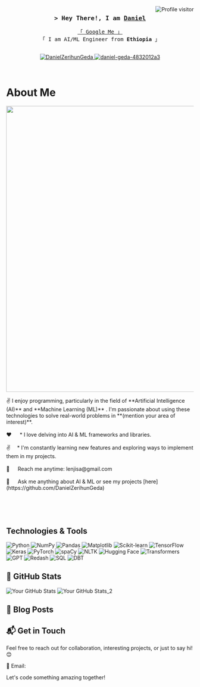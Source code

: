 <!--
<h2 align="center">
  Welcome to Daniel World!
  <img src="https://media.giphy.com/media/hvRJCLFzcasrR4ia7z/giphy.gif" width="28">
</h2>
-->

<!--
<p align="center">
  <a href="https://github.com/DanielZerihunGeda"><img src="https://readme-typing-svg.herokuapp.com/?lines=Self%20Taught%20Programmer;Front%20End%20Developer;1.5%2B%20years%20of%20coding%20experience;Always%20learning%20new%20things&center=true&width=380&height=45"></a>
</p>

 -->

<a href="https://komarev.com/ghpvc/?username=DanielZerihunGeda">
  <img align="right" src="https://komarev.com/ghpvc/?username=DanielZerihunGeda&label=Visitors&color=0e75b6&style=flat" alt="Profile visitor" />
</a>




<!-- Intro  -->
<h3 align="center">
        <samp>&gt; Hey There!, I am
                <b><a target="_blank" href="https://DanielZerihunGeda.com">Daniel</a></b>
        </samp>
</h3>


<p align="center"> 
  <samp>
    <a href="https://www.google.com/search?q=DanielZerihunGeda">「 Google Me 」</a>
    <br>
    「 I am AI/ML Engineer from <b>Ethiopia</b> 」
    <br>
    <br>
  </samp>
</p>

<p align="center">
 <a href="https://medium.com/@lenjisa48" target="blank">
  <img src="https://img.shields.io/badge/Blog-DC143C?style=for-the-badge&logo=medium&logoColor=white" alt="DanielZerihunGeda" />
 </a>
 <a href="https://www.linkedin.com/in/daniel-geda-4832012a3" target="_blank">
  <img src="https://img.shields.io/badge/LinkedIn-0077B5?style=for-the-badge&logo=linkedin&logoColor=white" alt="daniel-geda-4832012a3"/>
 </a>
 <!-- <a href="https://dev.to/DanielZerihunGeda" target="_blank">
  <img src="https://img.shields.io/badge/dev.to-0A0A0A?style=for-the-badge&logo=dev.to&logoColor=white" alt="alsiam" />
 </a> -->
</p>
<br />

# About Me

<p align="center">
  <img src="https://tenor.com/view/strax-crypto-king-stratis-moon-gif-21455266.gif" alt="Neural Network Animation" width="1368" height="768" />  
</p>

<p>
  ✌️ I enjoy programming, particularly in the field of **Artificial Intelligence (AI)** and **Machine Learning (ML)** . I'm passionate about using these technologies to solve real-world problems in **(mention your area of interest)**.  <br/><br/>
    ❤️ &emsp; * I love delving into AI & ML frameworks and libraries. <br/><br/>
    ✌️ &emsp;* I'm constantly learning new features and exploring ways to implement them in my projects.  <br/><br/>
    📧 &emsp;  Reach me anytime: lenjisa@gmail.com<br/><br/>
    💬 &emsp; Ask me anything about AI & ML or see my projects [here](https://github.com/DanielZerihunGeda)
</p>

<br/>
<br/>
<br/>

## Technologies & Tools

![Python](https://img.shields.io/badge/-Python-black?style=flat-square&logo=python&logoColor=white&labelColor=3776AB)
![NumPy](https://img.shields.io/badge/-NumPy-black?style=flat-square&logo=numpy&logoColor=white&labelColor=013243)
![Pandas](https://img.shields.io/badge/-Pandas-black?style=flat-square&logo=pandas&logoColor=white&labelColor=150458)
![Matplotlib](https://img.shields.io/badge/-Matplotlib-black?style=flat-square&logo=matplotlib&logoColor=white&labelColor=3776AB)
![Scikit-learn](https://img.shields.io/badge/-Scikit--learn-black?style=flat-square&logo=scikit-learn&logoColor=white&labelColor=F7931E)
![TensorFlow](https://img.shields.io/badge/-TensorFlow-black?style=flat-square&logo=tensorflow&logoColor=white&labelColor=FF6F00)
![Keras](https://img.shields.io/badge/-Keras-black?style=flat-square&logo=keras&logoColor=white&labelColor=D00000)
![PyTorch](https://img.shields.io/badge/-PyTorch-black?style=flat-square&logo=pytorch&logoColor=white&labelColor=EE4C2C)
![spaCy](https://img.shields.io/badge/-spaCy-black?style=flat-square&logo=spacy&logoColor=white&labelColor=09A3D5)
![NLTK](https://img.shields.io/badge/-NLTK-black?style=flat-square&logo=nltk&logoColor=white&labelColor=4EA94B)
![Hugging Face](https://img.shields.io/badge/-Hugging%20Face-black?style=flat-square&logo=huggingface&logoColor=white&labelColor=FF6F00)
![Transformers](https://img.shields.io/badge/-Transformers-black?style=flat-square&logo=transformers&logoColor=white&labelColor=FFD000)
![GPT](https://img.shields.io/badge/-GPT-black?style=flat-square&logo=openai&logoColor=white&labelColor=3776AB)
![Redash](https://img.shields.io/badge/-Redash-black?style=flat-square&logo=redash&logoColor=white&labelColor=FF3B3F)
![SQL](https://img.shields.io/badge/-SQL-black?style=flat-square&logo=sql&logoColor=white&labelColor=336791)
![DBT](https://img.shields.io/badge/-DBT-black?style=flat-square&logo=dbt&logoColor=white&labelColor=336791)


## 🌟 GitHub Stats

![Your GitHub Stats](https://github-readme-stats.vercel.app/api?username=DanielZerihunGeda&show_icons=true&hide_border=true)
![Your GitHub Stats_2](https://img.shields.io/github/search/:DanielZerihunGeda/:DanielZerihunGeda/Contract-Advisor-RAG-Towards-Building-A-High-Precision-Legal-Expert-LLM-APP/:query)



## 📝 Blog Posts


## 📬 Get in Touch

Feel free to reach out for collaboration, interesting projects, or just to say hi! 😊

📧 Email:

Let's code something amazing together!
